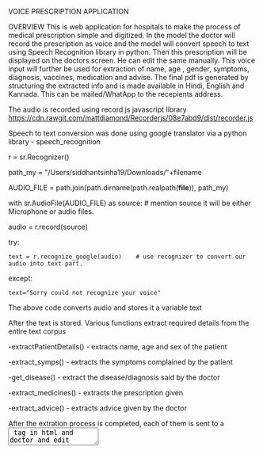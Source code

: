 VOICE PRESCRIPTION APPLICATION

OVERVIEW
This is web application for hospitals to make the process of medical prescription simple and digitized. In the model the doctor will record the prescription as voice and the model will convert speech to text using Speech Recognition library in python. Then this prescription will be displayed on the doctors screen. He can edit the same manually. This voice input will further be used for extraction of name, age , gender, symptoms, diagnosis, vaccines, medication and advise. The final pdf is generated by structuring the extracted info and is made available in Hindi, English and Kannada. This can be mailed/WhatApp to the recepients address.

The audio is recorded using record.js javascript library 
https://cdn.rawgit.com/mattdiamond/Recorderjs/08e7abd9/dist/recorder.js

Speech to text conversion was done using google translator via a python library - speech_recognition

r = sr.Recognizer()

path_my = "/Users/siddhantsinha19/Downloads/"+filename

AUDIO_FILE = path.join(path.dirname(path.realpath(__file__)), path_my)

with sr.AudioFile(AUDIO_FILE) as source:     # mention source it will be either Microphone or audio files.

  audio = r.record(source)
  
  try:
  
    text = r.recognize_google(audio)    # use recognizer to convert our audio into text part.
                
  except:
  
    text="Sorry could not recognize your voice" 

The above code converts audio and stores it a variable text

After the text is stored.
Various functions extract required details from the entire text corpus

-extractPatientDetails() - extracts name, age and sex of the patient

-extract_symps() - extracts the symptoms complained by the patient

-get_disease() - extract the disease/diagnosis said by the doctor 

-extract_medicines() - extracts the prescription given

-extract_advice() - extracts advice given by the doctor

After the extration process is completed, each of them is sent to a <textarea> tag in html and doctor and edit anything over there
  
Once the doctor is satisfied, he can click on "generate pdf" button and get the english and hindi pdf.
Pdf is created using the python library fpdf. Implementation can be found in the functions - createPDF() - for english pdf and pdf_hin_kan() for hindi pdf. English to Hindi conversion is done using google transalator.

The pdf can be viewed, emailed or sent on whatsapp.
The implentation of whatsapp is done using twilio. API key needs to be created and the whatsapp can only be sent on registered number using unpaid version.
The implementation of email is straightforward and is done using a python library called email. It's implementation can be found in the function sendEmailfun().

Further the front end is created using HTML,CSS, and Javascript. And for the backend we have used flask.

For any query - write to me [at sid.ronaldo1904@gmail.com] or you can ping my team-mates as well.

Shivangi Shukla - shivangishukla167@gmail.com

Nitin jotwani - reachnitinjotwani@gmail.com

Asmita Hajra - asmitahajra@gmail.com
